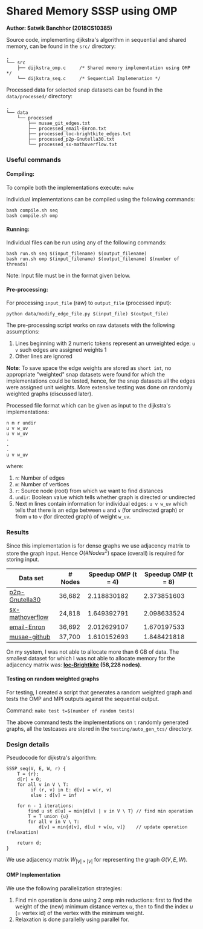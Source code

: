 # Shared Memory SSSP using OMP

**Author: Satwik Banchhor (2018CS10385)**

Source code, implementing djikstra's algorithm in sequential and shared memory, can be found in the `src/` directory:

```
.
└── src
    ├── dijkstra_omp.c     /* Shared memory implementation using OMP */
    └── dijkstra_seq.c     /* Sequential Implemenation */
```

Processed data for selected snap datasets can be found in the `data/processed/` directory:

```
.
└── data
    └── processed
        ├── musae_git_edges.txt
        ├── processed_email-Enron.txt
        ├── processed_loc-brightkite_edges.txt
        ├── processed_p2p-Gnutella30.txt
        └── processed_sx-mathoverflow.txt
```

### Useful commands

#### Compiling:

To compile both the implementations execute: `make`

Individual implementations can be compiled using the following commands:

```
bash compile.sh seq
bash compile.sh omp
```

#### Running:

Individual files can be run using any of the following commands:

```
bash run.sh seq $(input_filename) $(output_filename)
bash run.sh omp $(input_filename) $(output_filename) $(number of threads)
```

Note: Input file must be in the format given below.

#### Pre-processing:

For processing `input_file` (raw) to `output_file` (processed input):

```
python data/modify_edge_file.py $(input_file) $(output_file)
```

The pre-processing script works on raw datasets with the following assumptions:

1. Lines beginning with 2 numeric tokens represent an unweighted edge: `u v` such edges are assigned weights 1
3. Other lines are ignored

**Note**: To save space the edge weights are stored as `short int`, no appropriate "weighted" snap datasets were found for which the implementations could be tested, hence, for the snap datasets all the edges were assigned unit weights. More extensive testing was done on randomly weighted graphs (discussed later).

Processed file format which can be given as input to the dijkstra's implementations:

```
n m r undir
u v w_uv
u v w_uv
.
.
.
u v w_uv
```

where:

1. `n`: Number of edges
2. `m`: Number of vertices
3. `r`: Source node (root) from which we want to find distances
4. `undir`: Boolean value which tells whether graph is directed or undirected
5. Next m lines contain information for individual edges: `u v w_uv` which tells that there is an edge between `u` and `v` (for undirected graph) or from `u` to `v` (for directed graph) of weight `w_uv`.

### Results

Since this implementation is for dense graphs we use adjacency matrix to store the graph input. Hence $O(\#Nodes^2)$ space (overall) is required for storing input.

| **Data set**                                                 | **# Nodes** | **Speedup OMP (t = 4)** | **Speedup OMP (t = 8)** |
| ------------------------------------------------------------ | ----------- | ----------------------- | ----------------------- |
| [p2p-Gnutella30](https://snap.stanford.edu/data/p2p-Gnutella30.html) | 36,682      | 2.118830182             | 2.373851603             |
| [sx-mathoverflow](https://snap.stanford.edu/data/sx-mathoverflow.html) | 24,818      | 1.649392791             | 2.098633524             |
| [email-Enron](https://snap.stanford.edu/data/email-Enron.html) | 36,692      | 2.012629107             | 1.670197533             |
| [musae-github](https://snap.stanford.edu/data/github-social.html) | 37,700      | 1.610152693             | 1.848421818             |

On my system, I was not able to allocate more than 6 GB of data. The smallest dataset for which I was not able to allocate memory for the adjacency matrix was: **[loc-Brightkite](https://snap.stanford.edu/data/loc-Brightkite.html) (58,228 nodes)**.

#### Testing on random weighted graphs

For testing, I created a script that generates a random weighted graph and tests the OMP and MPI outputs against the sequential output.

Command: `make test t=$(number of random tests)`

The above command tests the implementations on `t` randomly generated graphs, all the testcases are stored in the `testing/auto_gen_tcs/` directory.

### Design details

Pseudocode  for dijkstra's algorithm:

```pseudocode
SSSP_seq(V, E, W, r) {
	T = {r};
    d[r] = 0;
    for all v in V \ T:
    	 if (r, v) in E: d[v] = w(r, v)
         else : d[v] = inf
    
    for n - 1 iterations:
    	find u st d[u] = min{d[v] | v in V \ T} // find min operation
    	T = T union {u}
    	for all v in V \ T:
 		   	d[v] = min{d[v], d[u] + w[u, v]}    // update operation (relaxation)
    	
    return d;
}
```

We use adjacency matrix $W_{|V| \times |V|}$ for representing the graph $G(V, E, W)$.

#### OMP Implementation

We use the following parallelization strategies:

1. Find min operation is done using 2 omp min reductions: first to find the weight of the (new) minimum distance vertex $u$, then to find the index $u$ (= vertex id) of the vertex with the minimum weight.
2. Relaxation is done parallelly using parallel for.